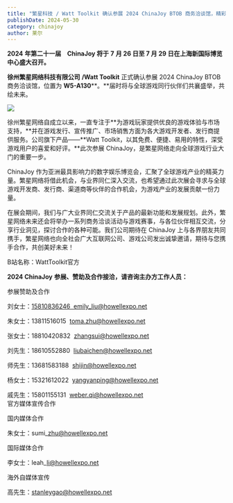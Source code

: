 ```yaml
---
title: "繁星科技 / Watt Toolkit 确认参展 2024 ChinaJoy BTOB 商务洽谈馆，精彩不容错过！"
publishDate: 2024-05-30
category: chinajoy
author: 莱尔
---
```


**2024** **年第二十一届　ChinaJoy 将于** **7** **月 26 日至 7 月 29 日在上海新国际博览中心盛大召开。**

**徐州繁星网络科技有限公司** **/Watt Toolkit** 正式确认参展 2024 ChinaJoy BTOB商务洽谈馆，位置为 **W5-A130****。**届时将与全球游戏同行伙伴们共襄盛举，共绘未来。

![](https://ec-net-1251389766.cos.ap-shanghai.myqcloud.com/wp-content/uploads/2024/05/20240530103256295-1024x576.jpg)

徐州繁星网络自成立以来，一直专注于**为游戏玩家提供优良的游戏体验与市场支持，**并在游戏发行、宣传推广、市场销售方面为各大游戏开发者、发行商提供服务。公司旗下产品——**Watt Toolkit，以其免费、便捷、易用的特性，深受游戏用户的喜爱和好评。**此次参展 ChinaJoy，是繁星网络走向全球游戏行业大门的重要一步。

ChinaJoy 作为亚洲最具影响力的数字娱乐博览会，汇聚了全球游戏产业的精英力量。繁星网络将借此机会，与业界同仁深入交流，也希望通过此次展会寻求与全球游戏开发商、发行商、渠道商等伙伴的合作机会，为游戏产业的发展贡献一份力量。

在展会期间，我们与广大业界同仁交流关于产品的最新功能和发展规划。此外，繁星网络未来还会将举办一系列商务洽谈活动与游戏赛事，与各位伙伴相互交流，分享行业洞见，探讨合作的各种可能。我们公司期待在 ChinaJoy 上与各界朋友共同携手，繁星网络也向全社会广大互联网公司、游戏公司发出诚挚邀请，期待与您携手合作，共创美好未来！

B站名称：WattToolkit官方

**2024 ChinaJoy** **参展、赞助及合作接洽，请咨询主办方工作人员：**

  
参展赞助及合作

刘女士：[15810836246  emily\_liu@howellexpo.net](mailto:15810836246%20%20emily_liu@howellexpo.net)

朱女士：13811516015  toma.zhu@howellexpo.net

张女士：18810420832  zhangsui@howellexpo.net

刘先生：18610552880  liubaichen@howellexpo.net

师先生：13681583188  shijin@howellexpo.net

杨女士：15321612022  yangyanping@howellexpo.net

戚先生：15801155131  weber.qi@howellexpo.net  
官方媒体宣传合作

国内媒体合作

朱女士：sumi\_zhu@howellexpo.net

国际媒体合作

李女士：leah\_li@howellexpo.net

海外自媒体宣传

高先生：stanleygao@howellexpo.net
